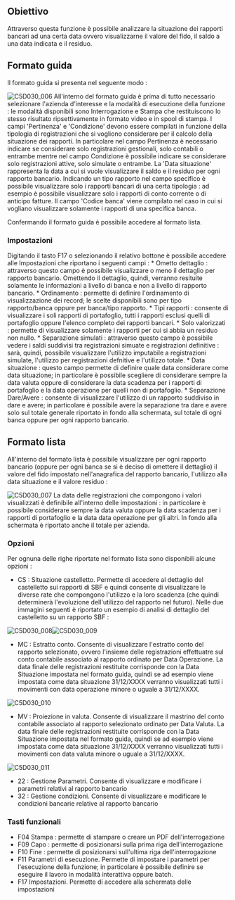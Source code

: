 ## Obiettivo
Attraverso questa funzione è possibile analizzare la situazione dei rapporti bancari ad una certa data ovvero visualizzarne il valore del fido, il saldo a una data indicata e il residuo.

## Formato guida
Il formato guida si presenta nel seguente modo : 

![C5D030_006](http://doc.smeup.com/immagini/MBDOC_OGG-P_C5NOXC0/C5D030_006.png)
All'interno del formato guida è prima di tutto necessario selezionare l'azienda d'interesse e la modalità di esecuzione della funzione :  le modalità disponibili sono Interrogazione e Stampa che restituiscono lo stesso risultato ripsettivamente in formato video e in spool di stampa.
I campi 'Pertinenza' e 'Condizione' devono essere compilati in funzione della tipologia di registrazioni che si vogliono considerare per il calcolo della situazione dei rapporti. In particolare nel campo Pertinenza è necessario indicare se considerare solo registrazioni gestionali, solo contabili o entrambe mentre nel campo Condizione è possibile indicare se considerare solo registrazioni attive, solo simulate o entrambe.
La 'Data situazione' rappresenta la data a cui si vuole visualizzare il saldo e il residuo per ogni rapporto bancario.
Indicando un tipo rapporto nel campo specifico è possibile visualizzare solo i rapporti bancari di una certa tipologia :  ad esempio è possibile visualizzare solo i rapporti di conto corrente o di anticipo fatture.
Il campo 'Codice banca' viene compilato nel caso in cui si vogliano visualizzare solamente i rapporti di una specifica banca.

Confermando il formato guida è possibile accedere al formato lista.

### Impostazioni
Digitando il tasto F17 o selezionando il relativo bottone è possibile accedere alle Impostazioni che riportano i seguenti campi : 
 \* Ometto dettaglio :  attraverso questo campo è possibile visualizzare o meno il dettaglio per rapporto bancario. Omettendo il dettaglio, quindi, verranno resituite solamente le informazioni a livello di banca e non a livello di rapporto bancario.
 \* Ordinamento :  permette di definire l'ordinamento di visualizzazione dei record; le scelte disponibili sono per tipo rapporto/banca oppure per banca/tipo rapporto.
 \* Tipi rapporti :  consente di visualizzare i soli rapporti di portafoglio, tutti i rapporti esclusi quelli di portafoglio oppure l'elenco completo dei rapporti bancari.
 \* Solo valorizzati :  permette di visualizzare solamente i rapporti per cui si abbia un residuo non nullo.
 \* Separazione simulati :  attraverso questo campo è possibile vedere i saldi suddivisi tra registrazioni simuate e registrazioni definitive :  sarà, quindi, possibile visualizzare l'utilizzo imputabile a registrazioni simulate, l'utilizzo per registrazioni defnitive e l'utilizzo totale.
 \* Data situazione :  questo campo permette di definire quale data considerare come data situazione; in particolare è possibile scegliere di considerare sempre la data valuta oppure di considerare la data scadenza per i rapporti di portafoglio e la data operazione per quelli non di portafoglio.
 \* Separazione Dare/Avere :  consente di visualizzare l'utilizzo di un rapporto suddiviso in dare e avere; in particolare è possibile avere la separazione tra dare e avere solo sul totale generale riportato in fondo alla schermata, sul totale di ogni banca oppure per ogni rapporto bancario.


## Formato lista
All'interno del formato lista è possibile visualizzare per ogni rapporto bancario (oppure per ogni banca se si è deciso di omettere il dettaglio) il valore del fido impostato nell'anagrafica del rapporto bancario, l'utilizzo alla data situazione e il valore residuo : 

![C5D030_007](http://doc.smeup.com/immagini/MBDOC_OGG-P_C5NOXC0/C5D030_007.png)
La data delle registrazioni che compongono i valori visualizzati è definibile all'interno delle impostazioni :  in particolare è possibile considerare sempre la data valuta oppure la data scadenza per i rapporti di portafoglio e la data data operazione per gli altri.
In fondo alla schermata è riportato anche il totale per azienda.

### Opzioni
Per ognuna delle righe riportate nel formato lista sono disponibili alcune opzioni : 

 - CS :  Situazione castelletto. Permette di accedere al dettaglio del castelletto sui rapporti di SBF e quindi consente di visualizzare le diverse rate che compongono l'utilizzo e la loro scadenza (che quindi determinerà l'evoluzione dell'utilizzo del rapporto nel futuro). Nelle due immagini seguenti è riportato un esempio di analisi di dettaglio del castelletto su un rapporto SBF : 


![C5D030_008](http://doc.smeup.com/immagini/MBDOC_OGG-P_C5NOXC0/C5D030_008.png)![C5D030_009](http://doc.smeup.com/immagini/MBDOC_OGG-P_C5NOXC0/C5D030_009.png)

 - MC :  Estratto conto. Consente di visualizzare l'estratto conto del rapporto selezionato, ovvero l'insieme delle registrazioni effettuatre sul conto contabile associato al rapporto ordinato per Data Operazione. La data finale delle registrazioni restituite corrisponde con la Data Situazione impostata nel formato guida, quindi se ad esempio viene impostata come data situazione 31/12/XXXX verranno visualizzati tutti i movimenti con data operazione minore o uguale a 31/12/XXXX.


![C5D030_010](http://doc.smeup.com/immagini/MBDOC_OGG-P_C5NOXC0/C5D030_010.png)

 - MV :  Proiezione in valuta. Consente di visualizzare il mastrino del conto contabile associato al rapporto selezionato ordinato per Data Valuta. La data finale delle registrazioni restituite corrisponde con la Data Situazione impostata nel formato guida, quindi se ad esempio viene impostata come data situazione 31/12/XXXX verranno visualizzati tutti i movimenti con data valuta minore o uguale a 31/12/XXXX.


![C5D030_011](http://doc.smeup.com/immagini/MBDOC_OGG-P_C5NOXC0/C5D030_011.png)
 - 22 :  Gestione Parametri. Consente di visualizzare e modificare i parametri relativi al rapporto bancario
 - 32 :  Gestione condizioni. Consente di visualizzare e modificare le condizioni bancarie relative al rapporto bancario


### Tasti funzionali

- F04 Stampa :  permette di stampare o creare un PDF dell'interrogazione
- F09 Capo :  permette di posizionarsi sulla prima riga dell'interrogazione
- F10 Fine :  permette di posizionarsi sull'ultima riga dell'interrogazione
- F11 Parametri di esecuzione. Permette di impostare i parametri per l'esecuzione della funzione; in particolare è possibile definire se eseguire il lavoro in modalità interattiva oppure batch.
- F17 Impostazioni. Permette di accedere alla schermata delle impostazioni

